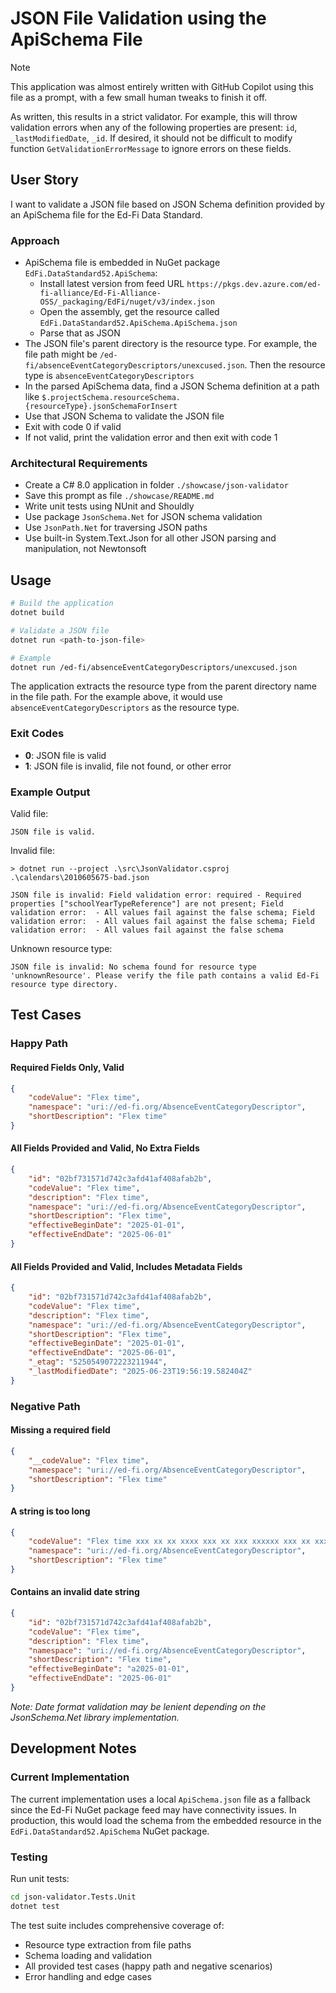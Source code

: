 # JSON File Validation using the ApiSchema File

> [!NOTE]
> This application was almost entirely written with GitHub Copilot using this
> file as a prompt, with a few small human tweaks to finish it off.
>
> As written, this results in a strict validator. For example, this will throw
> validation errors when any of the following properties are present: `id`,
> `_lastModifiedDate`, `_id`. If desired, it should not be difficult to modify
> function `GetValidationErrorMessage` to ignore errors on these fields.

## User Story

I want to validate a JSON file based on JSON Schema definition provided by an
ApiSchema file for the Ed-Fi Data Standard.

### Approach

* ApiSchema file is embedded in NuGet package `EdFi.DataStandard52.ApiSchema`:
  * Install latest version from feed URL `https://pkgs.dev.azure.com/ed-fi-alliance/Ed-Fi-Alliance-OSS/_packaging/EdFi/nuget/v3/index.json`
  * Open the assembly, get the resource called `EdFi.DataStandard52.ApiSchema.ApiSchema.json`
  * Parse that as JSON
* The JSON file's parent directory is the resource type. For example, the file path might be `/ed-fi/absenceEventCategoryDescriptors/unexcused.json`. Then the resource type is `absenceEventCategoryDescriptors`
* In the parsed ApiSchema data, find a JSON Schema definition at a path like `$.projectSchema.resourceSchema.{resourceType}.jsonSchemaForInsert`
* Use that JSON Schema to validate the JSON file
* Exit with code 0 if valid
* If not valid, print the validation error and then exit with code 1

### Architectural Requirements

* Create a C# 8.0 application in folder `./showcase/json-validator`
* Save this prompt as file `./showcase/README.md`
* Write unit tests using NUnit and Shouldly
* Use package `JsonSchema.Net` for JSON schema validation
* Use `JsonPath.Net` for traversing JSON paths
* Use built-in System.Text.Json for all other JSON parsing and manipulation, not Newtonsoft

## Usage

```bash
# Build the application
dotnet build

# Validate a JSON file
dotnet run <path-to-json-file>

# Example
dotnet run /ed-fi/absenceEventCategoryDescriptors/unexcused.json
```

The application extracts the resource type from the parent directory name in the file path. For the example above, it would use `absenceEventCategoryDescriptors` as the resource type.

### Exit Codes

* **0**: JSON file is valid
* **1**: JSON file is invalid, file not found, or other error

### Example Output

Valid file:

```none
JSON file is valid.
```

Invalid file:

```none
> dotnet run --project .\src\JsonValidator.csproj .\calendars\2010605675-bad.json

JSON file is invalid: Field validation error: required - Required properties ["schoolYearTypeReference"] are not present; Field validation error:  - All values fail against the false schema; Field validation error:  - All values fail against the false schema; Field validation error:  - All values fail against the false schema
```

Unknown resource type:

```none
JSON file is invalid: No schema found for resource type 'unknownResource'. Please verify the file path contains a valid Ed-Fi resource type directory.
```

## Test Cases

### Happy Path

#### Required Fields Only, Valid

```json
{
    "codeValue": "Flex time",
    "namespace": "uri://ed-fi.org/AbsenceEventCategoryDescriptor",
    "shortDescription": "Flex time"
}
```

#### All Fields Provided and Valid, No Extra Fields

```json
{
    "id": "02bf731571d742c3afd41af408afab2b",
    "codeValue": "Flex time",
    "description": "Flex time",
    "namespace": "uri://ed-fi.org/AbsenceEventCategoryDescriptor",
    "shortDescription": "Flex time",
    "effectiveBeginDate": "2025-01-01",
    "effectiveEndDate": "2025-06-01"
}
```

#### All Fields Provided and Valid, Includes Metadata Fields

```json
{
    "id": "02bf731571d742c3afd41af408afab2b",
    "codeValue": "Flex time",
    "description": "Flex time",
    "namespace": "uri://ed-fi.org/AbsenceEventCategoryDescriptor",
    "shortDescription": "Flex time",
    "effectiveBeginDate": "2025-01-01",
    "effectiveEndDate": "2025-06-01",
    "_etag": "5250549072223211944",
    "_lastModifiedDate": "2025-06-23T19:56:19.582404Z"
}
```

### Negative Path

#### Missing a required field

```json
{
    "__codeValue": "Flex time",
    "namespace": "uri://ed-fi.org/AbsenceEventCategoryDescriptor",
    "shortDescription": "Flex time"
}
```

#### A string is too long

```json
{
    "codeValue": "Flex time xxx xx xx xxxx xxx xx xxx xxxxxx xxx xx xxx xxxxxx",
    "namespace": "uri://ed-fi.org/AbsenceEventCategoryDescriptor",
    "shortDescription": "Flex time"
}
```

#### Contains an invalid date string

```json
{
    "id": "02bf731571d742c3afd41af408afab2b",
    "codeValue": "Flex time",
    "description": "Flex time",
    "namespace": "uri://ed-fi.org/AbsenceEventCategoryDescriptor",
    "shortDescription": "Flex time",
    "effectiveBeginDate": "a2025-01-01",
    "effectiveEndDate": "2025-06-01"
}
```

*Note: Date format validation may be lenient depending on the JsonSchema.Net library implementation.*

## Development Notes

### Current Implementation

The current implementation uses a local `ApiSchema.json` file as a fallback since the Ed-Fi NuGet package feed may have connectivity issues. In production, this would load the schema from the embedded resource in the `EdFi.DataStandard52.ApiSchema` NuGet package.

### Testing

Run unit tests:

```bash
cd json-validator.Tests.Unit
dotnet test
```

The test suite includes comprehensive coverage of:

* Resource type extraction from file paths
* Schema loading and validation
* All provided test cases (happy path and negative scenarios)
* Error handling and edge cases
